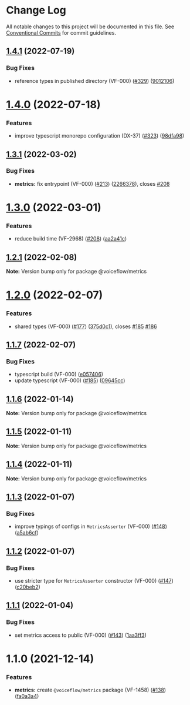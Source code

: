 # Change Log

All notable changes to this project will be documented in this file.
See [Conventional Commits](https://conventionalcommits.org) for commit guidelines.

## [1.4.1](https://github.com/voiceflow/libs/compare/@voiceflow/metrics@1.4.0...@voiceflow/metrics@1.4.1) (2022-07-19)


### Bug Fixes

* reference types in published directory (VF-000) ([#329](https://github.com/voiceflow/libs/issues/329)) ([9012106](https://github.com/voiceflow/libs/commit/9012106d697d26a9878ba427df56b07fa05c7e60))





# [1.4.0](https://github.com/voiceflow/libs/compare/@voiceflow/metrics@1.3.1...@voiceflow/metrics@1.4.0) (2022-07-18)


### Features

* improve typescript monorepo configuration (DX-37) ([#323](https://github.com/voiceflow/libs/issues/323)) ([98dfa98](https://github.com/voiceflow/libs/commit/98dfa98cf64f1dc7705cbc94a3a5dd3c3e825900))





## [1.3.1](https://github.com/voiceflow/libs/compare/@voiceflow/metrics@1.3.0...@voiceflow/metrics@1.3.1) (2022-03-02)


### Bug Fixes

* **metrics:** fix entrypoint (VF-000) ([#213](https://github.com/voiceflow/libs/issues/213)) ([2266378](https://github.com/voiceflow/libs/commit/22663781ea8f476d11256d051f339eb95811a001)), closes [#208](https://github.com/voiceflow/libs/issues/208)





# [1.3.0](https://github.com/voiceflow/libs/compare/@voiceflow/metrics@1.2.1...@voiceflow/metrics@1.3.0) (2022-03-01)


### Features

* reduce build time (VF-2968) ([#208](https://github.com/voiceflow/libs/issues/208)) ([aa2a41c](https://github.com/voiceflow/libs/commit/aa2a41c777f80f58e0f452551f18b1c967c545cb))





## [1.2.1](https://github.com/voiceflow/libs/compare/@voiceflow/metrics@1.2.0...@voiceflow/metrics@1.2.1) (2022-02-08)

**Note:** Version bump only for package @voiceflow/metrics





# [1.2.0](https://github.com/voiceflow/libs/compare/@voiceflow/metrics@1.1.6...@voiceflow/metrics@1.2.0) (2022-02-07)


### Features

* shared types (VF-000) ([#177](https://github.com/voiceflow/libs/issues/177)) ([375d0c1](https://github.com/voiceflow/libs/commit/375d0c1d0e2ac58c0117feda85a439f2701a336d)), closes [#185](https://github.com/voiceflow/libs/issues/185) [#186](https://github.com/voiceflow/libs/issues/186)





## [1.1.7](https://github.com/voiceflow/libs/compare/@voiceflow/metrics@1.1.6...@voiceflow/metrics@1.1.7) (2022-02-07)


### Bug Fixes

* typescript build (VF-000) ([e057406](https://github.com/voiceflow/libs/commit/e057406930641e68500d2c87b55c8abbf939bb59))
* update typescript (VF-000) ([#185](https://github.com/voiceflow/libs/issues/185)) ([09645cc](https://github.com/voiceflow/libs/commit/09645cc96202e05e3722d358cbc4dc1d97058209))





## [1.1.6](https://github.com/voiceflow/libs/compare/@voiceflow/metrics@1.1.5...@voiceflow/metrics@1.1.6) (2022-01-14)

**Note:** Version bump only for package @voiceflow/metrics





## [1.1.5](https://github.com/voiceflow/libs/compare/@voiceflow/metrics@1.1.4...@voiceflow/metrics@1.1.5) (2022-01-11)

**Note:** Version bump only for package @voiceflow/metrics





## [1.1.4](https://github.com/voiceflow/libs/compare/@voiceflow/metrics@1.1.3...@voiceflow/metrics@1.1.4) (2022-01-11)

**Note:** Version bump only for package @voiceflow/metrics





## [1.1.3](https://github.com/voiceflow/libs/compare/@voiceflow/metrics@1.1.2...@voiceflow/metrics@1.1.3) (2022-01-07)


### Bug Fixes

* improve typings of configs in `MetricsAsserter` (VF-000) ([#148](https://github.com/voiceflow/libs/issues/148)) ([a5ab6cf](https://github.com/voiceflow/libs/commit/a5ab6cfb02f75be7683e1e1bbaeadffe14bd828a))





## [1.1.2](https://github.com/voiceflow/libs/compare/@voiceflow/metrics@1.1.1...@voiceflow/metrics@1.1.2) (2022-01-07)


### Bug Fixes

* use stricter type for `MetricsAsserter` constructor (VF-000) ([#147](https://github.com/voiceflow/libs/issues/147)) ([c20beb2](https://github.com/voiceflow/libs/commit/c20beb247b2799469fc4c22ebb9c5e3b40381929))





## [1.1.1](https://github.com/voiceflow/libs/compare/@voiceflow/metrics@1.1.0...@voiceflow/metrics@1.1.1) (2022-01-04)


### Bug Fixes

* set metrics access to public (VF-000) ([#143](https://github.com/voiceflow/libs/issues/143)) ([1aa3ff3](https://github.com/voiceflow/libs/commit/1aa3ff371137ce14efcff9998b9ecf416623dbc5))





# 1.1.0 (2021-12-14)


### Features

* **metrics:** create `@voiceflow/metrics` package (VF-1458) ([#138](https://github.com/voiceflow/libs/issues/138)) ([fa0a3a4](https://github.com/voiceflow/libs/commit/fa0a3a4fd671ce5cc17b5f7b39662e3a797a6289))
